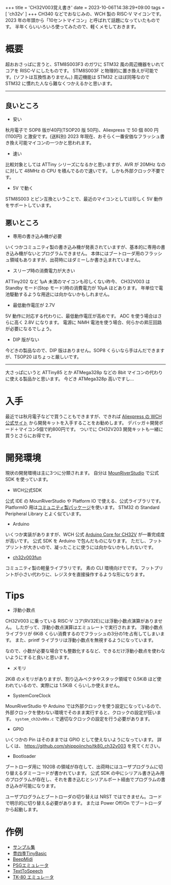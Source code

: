+++
title = 'CH32V003覚え書き'
date = 2023-10-06T14:38:29+09:00
tags =  [ 'ch32v' ]
+++
CH340 などでおなじみの、WCH 製の RISC-V マイコンです。
2023 年の年頭から「10セントマイコン」と呼ばれて話題になっていたものです。
半年くらいいろいろ使ってみたので、軽くメモしておきます。

# 概要

超おおさっばに言うと、STM8S003F3 のガワに STM32 風の周辺機器をいれてコアを RISC-V にしたものです。
STM8S003F と物理的に置き換えが可能です。(ソフトは互換性ありません。)
周辺機能は STM32 とほぼ同等なので STM32 に慣れた人なら難なくつかえるかと思います。

---

## 良いところ

- 安い

秋月電子で SOP8 版が40円(TSOP20 版 50円)、Aliexpress で 50 個 800 円 (1100円) と激安です。(送料別)
2023 年現在、おそらく一番安価なフラッシュ書き換え可能マイコンの一つかと思われます。

- 速い

比較対象としては ATTiny シリーズになるかと思いますが、AVR が 20MHz なのに対して 48MHz の CPU を積んでるので速いです。
しかも外部クロック不要です。

- 5V で動く

STM8S003 とピン互換ということで、最近のマイコンとしては珍しく 5V 動作をサポートしています。

## 悪いところ

- 専用の書き込み機が必要

いくつかコミュニティ製の書き込み機が発表されていますが、基本的に専用の書き込み機がないとプログラムできません。
本体にはブートローダ用のフラッシュ領域もありますが、出荷時にはダミーしか書き込まれていません。

- スリープ時の消費電力が大きい

ATTiny202 など 1μA 未満のマイコンも珍しくない昨今、
CH32V003 は Standby モード(Stop モード)時の消費電力が 10μA ほどあります。
年単位で電池駆動するような用途には向かないかもしれません。

- 最低動作電圧が 2.7V

5V 動作に対応する代わりに、最低動作電圧が高めです。
ADC を使う場合はさらに高く 2.8V になります。
電源に NiMH 電池を使う場合、何らかの昇圧回路が必要になるでしょう。

- DIP 版がない

今どきの製品なので、DIP 版はありません。SOP8 くらいなら手はんだできますが、TSOP20 はちょっと厳しいです。

---

大さっぱにいうと ATTiny85 とか ATMega328p などの 8bit マイコンの代わりに使える製品かと思います。
今どき ATMega328p 高いですし…

# 入手

最近では秋月電子などで買うこともできますが、できれば 
[Aliexpress の WCH 公式サイト](https://ja.aliexpress.com/item/1005004895791296.html)
から開発キットを入手することをお勧めします。
デバッガ＋開発ボード＋マイコン5個で約800円です。
ついでに CH32V203 開発キットも一緒に買うとさらにお得です。

# 開発環境

現状の開発環境は主に3つに分類されます。
自分は [MounRiverStudio](http://www.mounriver.com/) で公式 SDK を使っています。

- WCH公式SDK

公式 IDE の MounRiverStudio や Platform IO で使える、公式ライブラリです。
PlatformIO 用は[コミュニティ製パッケージ](https://github.com/Community-PIO-CH32V/platform-ch32v)を使います。
STM32 の Standard Peripheral Library とよく似ています。

- Arduino

いくつか実装がありますが、WCH 公式
[Arduino Core for CH32V](https://github.com/openwch/arduino_core_ch32)
が一番完成度が高いです。
公式 SDK を Arduino で包んだものになります。
ただし、フットプリントが大きいので、凝ったことに使うには向かないかもしれないです。

- [ch32v003fun](funhttps://github.com/cnlohr/ch32v003fun)

コミュニティ製の軽量ライブラリです。
素の CLI 環境向けでです。
フットプリントが小さい代わりに、レジスタを直接操作するような形になります。

# Tips

- 浮動小数点

CH32V003 に乗っている RISC-V コア(RV32E)には浮動小数点演算がありません。
したがって、浮動小数点演算はエミュレートで実行されます。
浮動小数点ライブラリが 6KiB くらい消費するのでフラッシュの3分の1を占有してしまいます。
また、printf ライブラリは浮動小数点を無視するようになっています。<br>

なので、小数が必要な場合でも整数化するなど、できるだけ浮動小数点を使わないようにすると良いと思います。

- メモリ

2KiB のメモリがありますが、割り込みベクタやスタック領域で 0.5KiB ほど使われているので、実際には 1.5KiB くらいしか使えません。

- SystemCoreClock

MounRiverStudio や Arduino では外部クロックを使う設定になっているので、
外部クロックを使わない環境でそのまま実行すると、クロックの設定が狂います。
`system_ch32v00x.c` で適切なクロックの設定を行う必要があります。

- GPIO

いくつかの Pin はそのままでは GPIO として使えないようになっています。
詳しくは、 https://github.com/shippoiincho/tk80_ch32v003 を見てください。

- Bootloader

ブートローダ用に 1920B の領域が存在して、出荷時にはユーザプログラムに切り替えるダミーコードが書かれています。
公式 SDK の中にシリアル書き込み用のプログラムが存在し、それを書き込むとシリアルポート経由でプログラムの書き込みが可能になります。<br>

ユーザプログラムとブートローダの切り替えは NRST ではできません。コードで明示的に切り替える必要があります。
または Power Off/On でブートローダから起動します。

# 作例

- [サンプル集](https://github.com/shippoiincho/ch32v003examples)
- [豊四季TinyBasic](https://github.com/shippoiincho/TinyBASIC)
- [BeepMidi](https://github.com/shippoiincho/beepmidi)
- [PSGエミュレータ](https://github.com/shippoiincho/PSGemulator)
- [TextToSpeech](https://github.com/shippoiincho/TTS_CH32V)
- [TK-80 エミュレータ](https://github.com/shippoiincho/tk80_ch32v003)

